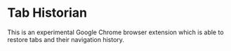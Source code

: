 # Tab Historian

This is an experimental Google Chrome browser extension which is able to
restore tabs and their navigation history.
